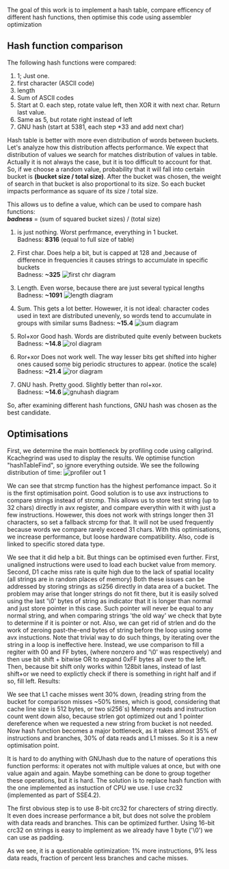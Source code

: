 The goal of this work is to implement a hash table, compare efficency of different hash functions, then optimise this code using assembler optimization

## Hash function comparison
The following hash functions were compared:
1. 1; Just one.
2. first character (ASCII code)
3. length
4. Sum of ASCII codes
5. Start at 0. each step, rotate value left, then XOR it with next char. Return last value.
6. Same as 5, but rotate right instead of left
7. GNU hash (start at 5381, each step *33 and add next char)

Hash table is better with more even distribution of words between buckets. Let's analyze how this distribution affects performance. We expect that distribution of values we search for matches distribution of values in table. Actually it is not always the case, but it is too difficult to account for that. So, if we choose a random value, probability that it will fall into certain bucket is **(bucket size / total size)**. After the bucket was chosen, the weight of search in that bucket is also proportional to its size. So each bucket impacts performance as square of its size / total size.

This allows us to define a value, which can be used to compare hash functions:  
***badness*** = (sum of squared bucket sizes) / (total size)


1) is just nothing. Worst perfrmance, everything in 1 bucket.  
Badness: **8316** (equal to full size of table)

2) First char. Does help a bit, but is capped at 128 and ,because of difference in frequencies it causes strings to accumulate in specific buckets  
Badness: **~325**
![first chr diagram](run/pop_firstchr.png)

3) Length. Even worse, because there are just several typical lengths  
Badness: **~1091**
![length diagram](run/pop_len.png)

4) Sum. This gets a lot better. Howewer, it is not ideal: character codes used in text are distributed unevenly, so words tend to accumulate in groups with similar sums
Badness: **~15.4**
![sum diagram](run/pop_sum.png)

5) Rol+xor Good hash. Words are distributed quite evenly between buckets  
Badness: **~14.8**
![rol diagram](run/pop_rol.png)

6) Ror+xor Does not work well. The way lesser bits get shifted into higher ones caused some big periodic structures to appear.
(notice the scale)  
Badness: **~21.4**
![ror diagram](run/pop_ror.png)

7) GNU hash. Pretty good. Slightly better than rol+xor.  
Badness: **~14.6**
![gnuhash diagram](run/pop_gnu.png)

So, after examining different hash functions, GNU hash was chosen as the best candidate.

## Optimisations

First, we determine the main bottleneck by profiling code using callgrind. Kcachegrind was used to display the results. We optimise function "hashTableFind", so ignore everything outside. We see the following distribution of time: 
![profiler out 1](run/profile_1.png)

We can see that strcmp function has the highest perfomance impact. So it is the first optimisation point.
Good solution is to use avx instructions to compare strings instead of strcmp. This allows us to store test string (up to 32 chars) directly in avx register, and compare everythin with it with just a few instructions. Howewer, this does not work with strings longer then 31 characters, so set a fallback strcmp for that. It will not be used frequently because words we compare rarely exceed 31 chars. With this optimisations, we increase performance, but loose hardware compatibility. Also, code is linked to specific stored data type.


We see that it did help a bit. But things can be optimised even further. First, unaligned instructions were used to load each bucket value from memory. Second, D1 cache miss rate is quite high due to the lack of spatial locality (all strings are in random places of memory) Both these issues can be addressed by storing strings as si256 directly in data area of a bucket. The problem may arise that longer strings do not fit there, but it is easily solved using the last '\0' bytes of string as indicator that it is longer than normal and just store pointer in this case. Such pointer will never be equal to any normal string, and when comparing strings 'the old way' we check that byte to determine if it is pointer or not. Also, we can get rid of strlen and do the work of zeroing past-the-end bytes of string before the loop using some avx instuctions. Note that trivial way to do such things, by iterating over the string in a loop is ineffective here. Instead, we use comparison to fill a regiter with 00 and FF bytes, (where nonzero and '\0' was respectively) and then use bit shift + bitwise OR to expand 0xFF bytes all over to the left. Then, because bit shift only works within 128bit lanes, instead of last shift+or we need to explictly check if there is something in right half and if so, fill left. Results:

We see that L1 cache misses went 30% down, (reading string from the bucket for comparison misses ~50% times, which is good, considering that cache line size is 512 bytes, or two si256`s) Memory reads and instruction count went down also, because strlen got optimized out and 1 pointer dereference when we requested a new string from bucket is not needed. Now hash function becomes a major bottleneck, as it takes almost 35% of instructions and branches, 30% of data reads and L1 misses. So it is a new optimisation point.

It is hard to do anything with GNUhash due to the nature of operations this function performs: it operates not with multiple values at once, but with one value again and again. Maybe something can be done to group together these operations, but it is hard. The solution is to replace hash function with the one implemented as instuction of CPU we use. I use crc32 (implemented as part of SSE4.2). 

The first obvious step is to use 8-bit crc32 for charecters of string directly. It even does increase performance a bit, but does not solve the problem with data reads and branches. This can be optimized further. Using 16-bit crc32 on strings is easy to implement as we already have 1 byte ('\0') we can use as padding.

As we see, it is a questionable optimization: 1% more instructions, 9% less data reads, fraction of percent less branches and cache misses. 